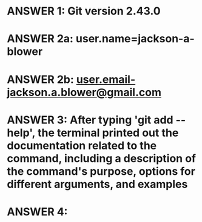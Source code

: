 # ANSWER 1: Git version 2.43.0

# ANSWER 2a: user.name=jackson-a-blower
# ANSWER 2b: user.email-jackson.a.blower@gmail.com

# ANSWER 3: After typing 'git add --help', the terminal printed out the documentation related to the command, including a description of the command's purpose, options for different arguments, and examples

# ANSWER 4: 